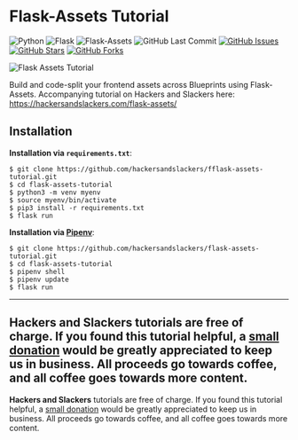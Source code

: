 # Flask-Assets Tutorial

![Python](https://img.shields.io/badge/Python-v3.8-blue.svg?logo=python&longCache=true&logoColor=white&colorB=5e81ac&style=flat-square&colorA=4c566a)
![Flask](https://img.shields.io/badge/Flask-v1.1.1-blue.svg?longCache=true&logo=flask&style=flat-square&logoColor=white&colorB=5e81ac&colorA=4c566a)
![Flask-Assets](https://img.shields.io/badge/Flask--Assets-v2.0-blue.svg?longCache=true&logo=flask&style=flat-square&logoColor=white&colorB=5e81ac&colorA=4c566a)
![GitHub Last Commit](https://img.shields.io/github/last-commit/google/skia.svg?style=flat-square&colorA=4c566a&colorB=a3be8c&logo=GitHub)
[![GitHub Issues](https://img.shields.io/github/issues/hackersandslackers/flask-assets-tutorial.svg?style=flat-square&colorA=4c566a&logo=GitHub&colorB=ebcb8b)](https://github.com/hackersandslackers/flask-assets-tutorial/issues)
[![GitHub Stars](https://img.shields.io/github/stars/hackersandslackers/flask-assets-tutorial.svg?style=flat-square8&colorA=4c566a&logo=GitHub&colorB=ebcb8b)](https://github.com/hackersandslackers/flask-assets-tutorial/stargazers)
[![GitHub Forks](https://img.shields.io/github/forks/hackersandslackers/flask-assets-tutorial.svg?style=flat-square&colorA=4c566a&logo=GitHub&colorB=ebcb8b)](https://github.com/hackersandslackers/flask-assets-tutorial/network)

![Flask Assets Tutorial](https://github.com/hackersandslackers/flask-assets-tutorial/.github/flask-assets@2x.jpg)

Build and code-split your frontend assets across Blueprints using Flask-Assets. Accompanying tutorial on Hackers and Slackers here: https://hackersandslackers.com/flask-assets/

## Installation

**Installation via `requirements.txt`**:

```shell
$ git clone https://github.com/hackersandslackers/fflask-assets-tutorial.git
$ cd flask-assets-tutorial
$ python3 -m venv myenv
$ source myenv/bin/activate
$ pip3 install -r requirements.txt
$ flask run
```

**Installation via [Pipenv](https://pipenv-fork.readthedocs.io/en/latest/)**:

```shell
$ git clone https://github.com/hackersandslackers/flask-assets-tutorial.git
$ cd flask-assets-tutorial
$ pipenv shell
$ pipenv update
$ flask run
```
-----

**Hackers and Slackers** tutorials are free of charge. If you found this tutorial helpful, a [small donation](https://www.buymeacoffee.com/hackersslackers) would be greatly appreciated to keep us in business. All proceeds go towards coffee, and all coffee goes towards more content.
-----

**Hackers and Slackers** tutorials are free of charge. If you found this tutorial helpful, a [small donation](https://www.buymeacoffee.com/hackersslackers) would be greatly appreciated to keep us in business. All proceeds go towards coffee, and all coffee goes towards more content.

